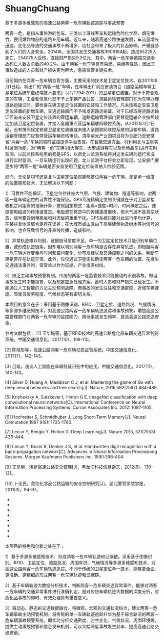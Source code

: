 # ShuangChuang
基于多源多维感知的高速公路两客一危车辆轨迹追踪与事故预警

两客一危，是指从事旅游的包车、三类以上班线客车和运输危险化学品、烟花爆竹、民用爆炸物品的道路专用车辆。近年来，随着高速公路快速发展，车流量增长迅速，危化品导致的交通事故不断增多，给社会带来了极大的负面影响，严重威胁到了人们的人身安全。2014年，全国共发生交通事故3906164起，造成65225人死亡，254075人受伤，直接财产损失9.3亿元，其中，两客一危车辆道路交通事故死亡人数占总数的40.2%。由于两客一危车辆具有易燃、易爆等性质，因此其事故造成的人员和财产损失更为巨大，急需监管关键技术。

目前国内在两客一危车辆监管方面，主要采用的技术是卫星定位技术。自2011年8月1日起，新出厂的“两客一危”车辆，在车辆出厂前应安装符合《道路运输车辆卫星定位系统车载终端技术要求》（JT/T794-2011）的卫星定位装置。对于不符合规定的车辆，工业和信息化部不予上车辆产品公告；道路运输管理部门在为车辆办理道路运输证时，要检查车辆卫星定位装置的安装和工作情况。凡未按规定安装卫星定位装置的新增车辆，交通运输部门不予核发道路运输证。对于已经取得道路运输证但尚未安装卫星定位装置的营运车辆，道路运输管理部门要督促运输企业按照规定加装卫星定位装置，并接入全国重点营运车辆联网联控系统。从2012年1月1日起，没有按照规定安装卫星定位装置或未接入全国联网联控系统的运输车辆，道路运输管理部门应暂停营运车辆资格审验。清华紫光产业园项目将为合肥乃至安徽省“两客一危”车辆的实时监控提供平台支撑。在智能交通方面，将利用北斗卫星实时监测功能，对“两客一危”车辆(指大客车、大型旅游客车以及危险品车)进行实时监测。以前监控系统用的都是GPS，以后北斗监测系统将对这类车辆的运行状况进行实时监测，一旦车辆运行出现问题，北斗监测平台将会立即显现。公安部门要逐步将“两客一危”车辆是否安装使用卫星定位装置纳入检验范围。

然而，无论是GPS还是北斗卫星定位虽然能够定位两客一危车辆，却是单一维度的位置感知技术，无法解决以下问题：

1）可靠性不能保证。卫星定位往往被大气层、气候、建筑物、隧道等影响，对两客一危车辆定位的可靠性不能保证。GPS系统精确定位的关键就在于对卫星和接收机之间距离的准确计算，按照固定模式：距离=速度×时间，时间确定之后，速度按电磁波的传播速度定。电磁波在真空中的传播速度很快，但大气层不是真空状态，信号要受到电离层和对流层的重重干扰。GPS系统只能对此进行平均计算，在某些具体区域肯定存在误差；在大城市或山区由于高层建筑物及树木等对信号的影响，也会导致信号的非直线传播，造成影响。

2）异常轨迹难以判别，证据链可信度不足。单一的卫星定位技术只能识别车辆位置，或形成轨迹链条，但却难以判别两客一危车辆是否存在异常轨迹，即根据两客一危车辆运行变量与时间和空间变化、分布规律以及交通控制之间的关系，判断车辆是否存在轨迹异常。此外，仅仅通过卫星定位确定两客一危车辆的位置，在发生交通违法事件时，常常难以作为证据，产生很多纠纷。

3）缺乏主动事故预警机制。传统的两客一危监管技术只能被动的识别事故，即当事故发生时才能报警，以及制定应急处理方案。此时人员和财产损失已经发生。不能通过人工智能的方法主动预测故障。而事故的发生往往和交通密度、近域车辆速度、驾驶员疲劳程度、气候状态等有密切关系。

本项目的意义在于：采用基于图像识别、RFID、卫星定位、道路路况、气候情况等多源多维感知技术，对高速公路两客一危车辆轨迹追踪和事故预警，增加高速公路管理部门对两客一危车辆的监控能力、降低事故发生频率、提高高速公路交通安全。

参考文献包括：
[1] 王华城等，基于RFID技术的高速公路危化品车辆交通异常判别系统。中国交通信息化，2017(10)，108-110。

[2] 陈晓彤等，高速公路两客一危车辆动态监管系统。中国交通信息化，2017(7)，142-143。

[3] 吕焰，浅谈人工智能在车辆特征识别中的应用。中国交通信息化，2017(11)，140-143。

[4] Silver D, Huang A, Maddison C J, et al. Mastering the game of Go with deep neural networks and tree search[J]. Nature, 2016,592(7597):484-489.

[5] Krizhevsky A, Sutskever I, Hinton G E. ImageNet classification with deep convolutional neural networks[C]. International Conference on Neural Information Processing Systems. Curran Associates Inc. 2012: 1097-1105.

[6] Hochreiter S, Schmidhuber J. Long Short-Term Memory[J]. Neural Comutation,1997 9(8): 1735-1780.

[7] Lecun Y, Bengio Y, Hinton G. Deep Learning[J]. Nature 2015, 521(7553): 436-444.

[8] Lecun Y, Boser B, Denker J S, et al. Handwritten digit recognition with a back-propagation network[C]. Advances in Neural Information Processiong Systems. Morgan Kaufmann Publishers Inc. 1990:396-404.

[9] 王凯丽，浅析高速公路安全管理[J]。黑龙江科技信息杂志，2012(6)，130-131。

[10] 卜全民，危险化学品公路运输的安全控制研究[J]。湖北警官学院学报，2011(3)，94-97。

 -
 -
 -
 -
 -
 -
 -
 -
 
本项目的特色和创新之处在于：

1）基于多源多维感知技术，形成两客一危车辆轨迹和证据链。采用基于图像识别、RFID、卫星定位、道路路况、周围车况、气候情况等多源多维感知技术，对高速公路两客一危车辆轨迹追踪。不同于传统的卫星定位单一技术，能够更全面、更准确、更精细的形成两客一危车辆轨迹和证据链。

2）基于车辆轨迹大数据分析技术，判断两客一危车辆交通异常事件。能够对两客一危车辆的交通异常事件进行准确判定，是对传统车辆轨迹大数据的深度分析，对危化品事故的即时、有效处理具有重要意义。

3）将动态、静态的交通数据融合，将微观、宏观的交通状况结合，建立两客一危车辆事故主动预警机制。将传统的单一车辆轨迹追踪升华为基于综合路况的两客一危车辆事故预警系统，即实时分析交通密度、时空变化、气候状况、周围环境等，提供主动事故预警和信息发布机制，可以大幅降低事故发生频率、提高高速公路交通安全。
